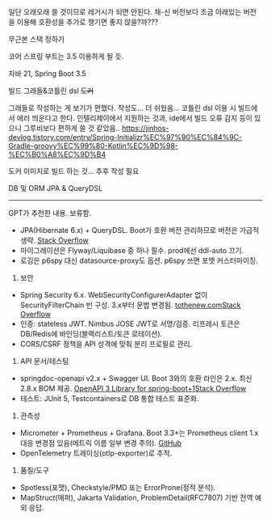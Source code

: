 일단 오래오래 쓸 것이므로 레거시가 되면 안된다.
채-신 버전보다 조금 아래있는 버전을 이용해 호환성을 추가로 챙기면 좋지 않을?까???

무근본 스택 정하기

코어
스프링 부트는 3.5 이용하게 될 듯.

자바 21, Spring Boot 3.5

빌드
그래들&코틀린 dsl
~~도커~~

그래들로 작성하는 게 보기가 편했다. 작성도... 더 쉬웠음...
코틀린 dsl 이용 시 빌드에서 에러 띄운다고 한다.
인텔리제이에서 지원하는 것과, ide에서 빌드 오류 감지 등이 있으니 그루비보다 편하게 쓸 것 같았음..
https://jinhos-devlog.tistory.com/entry/Spring-Initializr%EC%97%90%EC%84%9C-Gradle-groovy%EC%99%80-Kotlin%EC%9D%98-%EC%B0%A8%EC%9D%B4

도커 이미지로 빌드 하는 것... 추후 작성 필요

DB 및 ORM
JPA & QueryDSL


---
GPT가 추천한 내용. 보류함.

- JPA(Hibernate 6.x) + QueryDSL. Boot가 호환 버전 관리하므로 버전은 가급적 생략. [Stack Overflow](https://stackoverflow.com/questions/74756871/spring-boot-3-with-querydsl?utm_source=chatgpt.com)
- 마이그레이션은 Flyway/Liquibase 중 하나 필수. prod에선 ddl-auto 끄기.
- 로깅은 p6spy 대신 datasource-proxy도 옵션. p6spy 쓰면 포맷 커스터마이징.
    

1. 보안
- Spring Security 6.x. WebSecurityConfigurerAdapter 없이 SecurityFilterChain 빈 구성. 3.x부터 문법 변경됨. [tothenew.com](https://www.tothenew.com/blog/migrating-to-spring-security-6/?utm_source=chatgpt.com)[Stack Overflow](https://stackoverflow.com/questions/74447778/spring-security-in-spring-boot-3?utm_source=chatgpt.com)
- 인증: stateless JWT. Nimbus JOSE JWT로 서명/검증. 리프레시 토큰은 DB/Redis에 바인딩(블랙리스트/토큰 로테이션).
- CORS/CSRF 정책을 API 성격에 맞춰 분리 프로필로 관리.
    

1. API 문서/테스팅
- springdoc-openapi v2.x + Swagger UI. Boot 3와의 호환 라인은 2.x. 최신 2.8.x BOM 제공. [OpenAPI 3 Library for spring-boot+1](https://springdoc.org/faq.html?utm_source=chatgpt.com)[Stack Overflow](https://stackoverflow.com/questions/74701738/spring-boot-3-springdoc-openapi-ui-doesnt-work?utm_source=chatgpt.com)
- 테스트: JUnit 5, Testcontainers로 DB 통합 테스트 표준화.

1. 관측성
- Micrometer + Prometheus + Grafana. Boot 3.3+는 Prometheus client 1.x 대응 변경점 있음(메트릭 이름 일부 변경 주의). [GitHub](https://github.com/spring-projects/spring-boot/wiki/Spring-Boot-3.3-Release-Notes?utm_source=chatgpt.com)
- OpenTelemetry 트레이싱(otlp-exporter)로 추적.
    
1. 품질/도구
- Spotless(포맷), Checkstyle/PMD 또는 ErrorProne(정적 분석).
- MapStruct(매퍼), Jakarta Validation, ProblemDetail(RFC7807) 기반 전역 예외 응답.